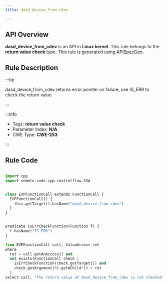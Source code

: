 ```yaml
---
title: dasd_device_from_cdev

---
```



## API Overview
**dasd_device_from_cdev** is an API in **Linux kernel**. This rule belongs to the **return value check** type. This rule is generated using [APISpecGen](../../tools/APISpecGen).
## Rule Description

:::tip

dasd_device_from_cdev returns error pointer on failure, use IS_ERR to check the return value

:::

:::info

- Tags: **return value check**
- Parameter Index: **N/A**
- CWE Type: **CWE-253**

:::

## Rule Code
```python

import cpp
import semmle.code.cpp.controlflow.SSA


class EVPFunctionCall extends FunctionCall {
  EVPFunctionCall() {
    this.getTarget().hasName("dasd_device_from_cdev")
  }
}


predicate isErrCheckFunction(Function f) {
  f.hasName("IS_ERR") 
}

from EVPFunctionCall call, ValueAccess ret
where
  ret = call.getAnAccess() and
  not exists(FunctionCall check |
    isErrCheckFunction(check.getTarget()) and
    check.getArgument(0).getAChild*() = ret
  )
select call, "The return value of dasd_device_from_cdev is not checked with IS_ERR."
    
```